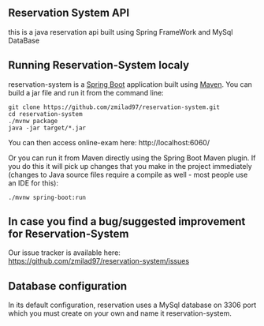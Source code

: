 ## Reservation System API
this is a java reservation api built using Spring FrameWork and MySql DataBase
## Running Reservation-System  localy
reservation-system is a [Spring Boot](https://spring.io/guides/gs/spring-boot) application built using [Maven](https://spring.io/guides/gs/maven/). You can build a jar file and run it from the command line:


```
git clone https://github.com/zmilad97/reservation-system.git
cd reservation-system
./mvnw package
java -jar target/*.jar
```

You can then access online-exam here: http://localhost:6060/



Or you can run it from Maven directly using the Spring Boot Maven plugin. If you do this it will pick up changes that you make in the project immediately (changes to Java source files require a compile as well - most people use an IDE for this):

```
./mvnw spring-boot:run
```

## In case you find a bug/suggested improvement for Reservation-System
Our issue tracker is available here: https://github.com/zmilad97/reservation-system/issues


## Database configuration

In its default configuration, reservation uses a MySql database on 3306 port which you must
create on your own and name it reservation-system.




